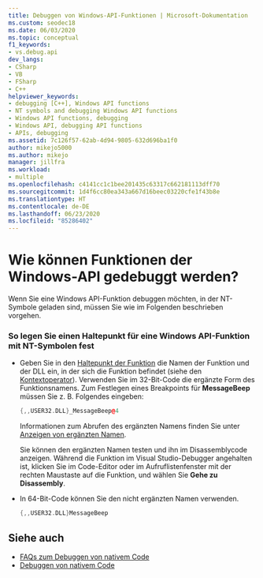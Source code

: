 ```yaml
---
title: Debuggen von Windows-API-Funktionen | Microsoft-Dokumentation
ms.custom: seodec18
ms.date: 06/03/2020
ms.topic: conceptual
f1_keywords:
- vs.debug.api
dev_langs:
- CSharp
- VB
- FSharp
- C++
helpviewer_keywords:
- debugging [C++], Windows API functions
- NT symbols and debugging Windows API functions
- Windows API functions, debugging
- Windows API, debugging API functions
- APIs, debugging
ms.assetid: 7c126f57-62ab-4d94-9805-632d696ba1f0
author: mikejo5000
ms.author: mikejo
manager: jillfra
ms.workload:
- multiple
ms.openlocfilehash: c4141cc1c1bee201435c63317c662181113dff70
ms.sourcegitcommit: 1d4f6cc80ea343a667d16beec03220cfe1f43b8e
ms.translationtype: HT
ms.contentlocale: de-DE
ms.lasthandoff: 06/23/2020
ms.locfileid: "85286402"
---
```

# <a name="how-can-i-debug-windows-api-functions"></a>Wie können Funktionen der Windows-API gedebuggt werden?
Wenn Sie eine Windows API-Funktion debuggen möchten, in der NT-Symbole geladen sind, müssen Sie wie im Folgenden beschrieben vorgehen.

### <a name="to-set-a-breakpoint-on-a-windows-api-function-with-nt-symbols-loaded"></a>So legen Sie einen Haltepunkt für eine Windows API-Funktion mit NT-Symbolen fest

- Geben Sie in den [Haltepunkt der Funktion](../debugger/using-breakpoints.md#BKMK_Set_a_breakpoint_in_a_source_file) die Namen der Funktion und der DLL ein, in der sich die Funktion befindet (siehe den [Kontextoperator](../debugger/context-operator-cpp.md)). Verwenden Sie im 32-Bit-Code die ergänzte Form des Funktionsnamens. Zum Festlegen eines Breakpoints für **MessageBeep** müssen Sie z. B. Folgendes eingeben:

    ```cpp
    {,,USER32.DLL}_MessageBeep@4
    ```

     Informationen zum Abrufen des ergänzten Namens finden Sie unter [Anzeigen von ergänzten Namen](https://msdn.microsoft.com/library/f79e2717-a4db-4d12-a689-69830cce2be0).

     Sie können den ergänzten Namen testen und ihn im Disassemblycode anzeigen. Während die Funktion im Visual Studio-Debugger angehalten ist, klicken Sie im Code-Editor oder im Aufruflistenfenster mit der rechten Maustaste auf die Funktion, und wählen Sie **Gehe zu Disassembly**.

- In 64-Bit-Code können Sie den nicht ergänzten Namen verwenden.

    ```cpp
    {,,USER32.DLL}MessageBeep
    ```

## <a name="see-also"></a>Siehe auch
- [FAQs zum Debuggen von nativem Code](../debugger/debugging-native-code-faqs.md)
- [Debuggen von nativem Code](../debugger/debugging-native-code.md)
